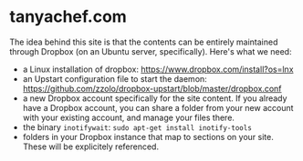 tanyachef.com
=========

The idea behind this site is that the contents can be entirely maintained through Dropbox (on an Ubuntu server, specifically). Here's what we need:

* a Linux installation of dropbox: https://www.dropbox.com/install?os=lnx
* an Upstart configuration file to start the daemon: https://github.com/zzolo/dropbox-upstart/blob/master/dropbox.conf
* a new Dropbox account specifically for the site content. If you already have a Dropbox account, you can share a folder from your new account with your existing account, and manage your files there.
* the binary `inotifywait`: `sudo apt-get install inotify-tools`
* folders in your Dropbox instance that map to sections on your site. These will be explicitely referenced.
